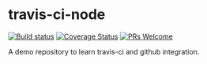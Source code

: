 # travis-ci-node

[![Build status](https://travis-ci.com/malviyanshiv/travis-ci-node.svg?branch=master)](https://travis-ci.com/github/malviyanshiv/travis-ci-node)
[![Coverage Status](https://coveralls.io/repos/github/malviyanshiv/travis-ci-node/badge.svg?branch=master)](https://coveralls.io/github/malviyanshiv/travis-ci-node?branch=master)
[![PRs Welcome](https://img.shields.io/badge/PRs-welcome-brightgreen.svg?style=flat-square)](http://makeapullrequest.com)

A demo repository to learn travis-ci and github integration.

